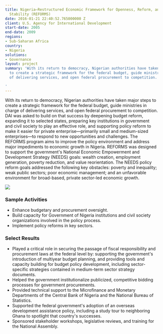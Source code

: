 ```yaml
---
title: Nigeria—Restructured Economic Framework for Openness, Reform, and Macroeconomic
  Stability (REFORMS)
date: 2016-01-21 22:40:52.765000000 Z
client: U.S. Agency for International Development
start-date: 2005
end-date: 2009
regions:
- Sub-Saharan Africa
country:
- Nigeria
solutions:
- Governance
layout: project
summary: 'With its return to democracy, Nigerian authorities have taken major steps
  to create a strategic framework for the federal budget, guide ministries in charge
  of delivering services, and open federal procurement to competition.

'
---
```


With its return to democracy, Nigerian authorities have taken major steps to create a strategic framework for the federal budget, guide ministries in charge of delivering services, and open federal procurement to competition. DAI was asked to build on that success by deepening budget reform, expanding it to selected states, preparing key institutions in government and civil society to play an effective role, and supporting policy reform to make it easier for private enterprise—primarily small and medium-sized enterprises—to respond to new opportunities and challenges. The REFORMS program aims to improve the policy environment and address major impediments to economic growth in Nigeria. REFORMS was designed to support the government's National Economic Empowerment and Development Strategy (NEEDS) goals: wealth creation, employment generation, poverty reduction, and value reorientation. The NEEDS policy reform goals addressed the following key obstacles: poverty and inequality; weak public sectors; poor economic management; and an unfavorable environment for broad-based, private sector-led economic growth.

![][1]

###  Sample Activities

* Enhance budgetary and procurement oversight.
* Build capacity for Government of Nigeria institutions and civil society organizations involved in the policy process.
* Implement policy reforms in key sectors.

###  Select Results

* Played a critical role in securing the passage of fiscal responsibility and procurement laws at the federal level by: supporting the government's introduction of multiyear budget planning, and providing tools and capacity building for budget policy development, including sector-specific strategies contained in medium-term sector strategy documents.
* Helped the government institutionalize publicized, competitive bidding processes for government procurements.
* Provided technical support to the Microfinance and Monetary Departments of the Central Bank of Nigeria and the National Bureau of Statistics.
* Supported the federal government's adoption of an overseas development assistance policy, including a study tour to neighboring Ghana to spotlight that country's successes.
* Sponsored stakeholder workshops, legislative reviews, and training for the National Assembly.

[1]: /assets/images/projects/NigeriaREFORMS.jpg
